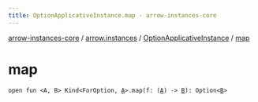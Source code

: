 ```yaml
---
title: OptionApplicativeInstance.map - arrow-instances-core
---
```


[arrow-instances-core](../../index.html) / [arrow.instances](../index.html) / [OptionApplicativeInstance](index.html) / [map](./map.html)

# map

`open fun <A, B> Kind<ForOption, `[`A`](map.html#A)`>.map(f: (`[`A`](map.html#A)`) -> `[`B`](map.html#B)`): Option<`[`B`](map.html#B)`>`
